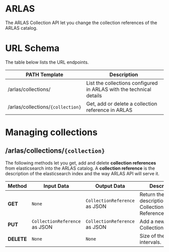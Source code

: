 # ARLAS

The ARLAS Collection API let you change the collection references of the ARLAS catalog.

# URL Schema
The table below lists the URL endpoints.

| PATH Template                     | Description                              |
| --------------------------------- | ---------------------------------------- |
| /arlas/collections/               | List  the collections configured in ARLAS with the technical details |
| /arlas/collections/`{collection}` | Get, add or delete a collection reference in ARLAS |

# Managing collections

## /arlas/collections/`{collection}`

The following methods let you get, add and delete **collection references** from elasticsearch into the ARLAS catalog. 
A **collection reference** is the description of the elasticsearch index and the way ARLAS API will serve it.

| Method     | Input Data                    | Output Data                   | Description                              |
| ---------- | ----------------------------- | ----------------------------- | ---------------------------------------- |
| **GET**    | `None`                        | `CollectionReference` as JSON | Return the full description of the Collection Reference |
| **PUT**    | `CollectionReference` as JSON | `CollectionReference` as JSON | Add a new CollectionReference            |
| **DELETE** | `None`                        | `None`                        | Size of the intervals.                   |
